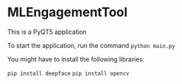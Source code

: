# MLEngagementTool
This is a PyQT5 application

To start the application, run the command `python main.py`

You might have to install the following libraries:

`pip install deepface`
`pip install opencv`

